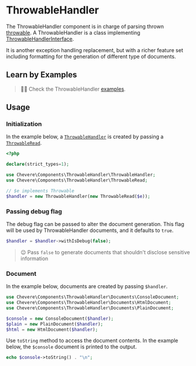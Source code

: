 # ThrowableHandler

The ThrowableHandler component is in charge of parsing thrown [throwable](https://www.php.net/manual/en/class.throwable.php). A ThrowableHandler is a class implementing [ThrowableHandlerInterface](Chevere\Interfaces\ThrowableHandler\ThrowableHandlerInterface).

It is another exception handling replacement, but with a richer feature set including formatting for the generation of different type of documents.

## Learn by Examples

> 🧔🏾 Check the ThrowableHandler [examples](https://github.com/chevere/examples/tree/master/01.ThrowableHandler).

## Usage

### Initialization

In the example below, a [`ThrowableHandler`]() is created by passing a [`ThrowableRead`]().

```php
<?php

declare(strict_types=1);

use Chevere\Components\ThrowableHandler\ThrowableHandler;
use Chevere\Components\ThrowableHandler\ThrowableRead;

// $e implements Throwable
$handler = new ThrowableHandler(new ThrowableRead($e));
```

### Passing debug flag

The debug flag can be passed to alter the document generation. This flag will be used by ThrowableHandler documents, and it defaults to `true`.

```php
$handler = $handler->withIsDebug(false);
```

> 😉 Pass `false` to generate documents that shouldn't disclose sensitive information

### Document

In the example below, documents are created by passing `$handler`.

```php
use Chevere\Components\ThrowableHandler\Documents\ConsoleDocument;
use Chevere\Components\ThrowableHandler\Documents\HtmlDocument;
use Chevere\Components\ThrowableHandler\Documents\PlainDocument;

$console = new ConsoleDocument($handler);
$plain = new PlainDocument($handler);
$html = new HtmlDocument($handler);
```

Use `toString` method to access the document contents. In the example below, the `$console` document is printed to the output.

```php
echo $console->toString() . "\n";
```

